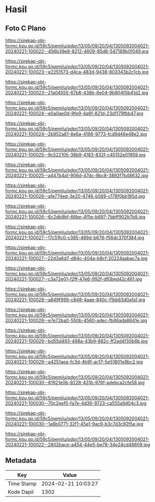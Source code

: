 # Hasil

## Foto C Plano

https://sirekap-obj-formc.kpu.go.id/59c5/pemilu/pdpr/13/05/09/20/04/1305092004021-20240221-100022--456b39e8-8212-4609-85d6-547188b0f049.jpg

https://sirekap-obj-formc.kpu.go.id/59c5/pemilu/pdpr/13/05/09/20/04/1305092004021-20240221-100023--e2251573-d4ca-483d-9438-803343b2c1cb.jpg

https://sirekap-obj-formc.kpu.go.id/59c5/pemilu/pdpr/13/05/09/20/04/1305092004021-20240221-100023--21a04555-67b8-438b-8e04-9b804f0b41d2.jpg

https://sirekap-obj-formc.kpu.go.id/59c5/pemilu/pdpr/13/05/09/20/04/1305092004021-20240221-100024--e0a0ae0d-9fe9-4a6f-821d-23d1179fbb47.jpg

https://sirekap-obj-formc.kpu.go.id/59c5/pemilu/pdpr/13/05/09/20/04/1305092004021-20240221-100024--2b952a81-8e6a-4166-9773-fcd9d46e48e2.jpg

https://sirekap-obj-formc.kpu.go.id/59c5/pemilu/pdpr/13/05/09/20/04/1305092004021-20240221-100025--9c522105-38b9-4183-832f-c45152e01959.jpg

https://sirekap-obj-formc.kpu.go.id/59c5/pemilu/pdpr/13/05/09/20/04/1305092004021-20240221-100025--a447b4a1-906d-47dc-9bc8-3892f7b48632.jpg

https://sirekap-obj-formc.kpu.go.id/59c5/pemilu/pdpr/13/05/09/20/04/1305092004021-20240221-100026--afe774ed-3e20-4746-b569-c178f0bb185d.jpg

https://sirekap-obj-formc.kpu.go.id/59c5/pemilu/pdpr/13/05/09/20/04/1305092004021-20240221-100026--6c2db8bf-66be-4f5e-b697-7bbff902b7b8.jpg

https://sirekap-obj-formc.kpu.go.id/59c5/pemilu/pdpr/13/05/09/20/04/1305092004021-20240221-100027--17c51fc0-c385-489d-b676-f56dc370f384.jpg

https://sirekap-obj-formc.kpu.go.id/59c5/pemilu/pdpr/13/05/09/20/04/1305092004021-20240221-100027--22d3a6d7-d64c-404a-b8cf-20224aabac7a.jpg

https://sirekap-obj-formc.kpu.go.id/59c5/pemilu/pdpr/13/05/09/20/04/1305092004021-20240221-100027--c3a72e01-f2ff-47e6-992f-df0bed42c461.jpg

https://sirekap-obj-formc.kpu.go.id/59c5/pemilu/pdpr/13/05/09/20/04/1305092004021-20240221-100028--a849f999-c848-4aae-840c-f1bb63d0afa1.jpg

https://sirekap-obj-formc.kpu.go.id/59c5/pemilu/pdpr/13/05/09/20/04/1305092004021-20240221-100028--e7e72ba0-550b-4560-adec-fb86ada8641e.jpg

https://sirekap-obj-formc.kpu.go.id/59c5/pemilu/pdpr/13/05/09/20/04/1305092004021-20240221-100029--bd55d493-498a-43b9-882c-ff2ad4f30b6b.jpg

https://sirekap-obj-formc.kpu.go.id/59c5/pemilu/pdpr/13/05/09/20/04/1305092004021-20240221-100029--a4251aea-fc3d-4b9f-ac17-5e51801e9bc2.jpg

https://sirekap-obj-formc.kpu.go.id/59c5/pemilu/pdpr/13/05/09/20/04/1305092004021-20240221-100030--81921e0b-9228-431b-976f-adebca2cfe58.jpg

https://sirekap-obj-formc.kpu.go.id/59c5/pemilu/pdpr/13/05/09/20/04/1305092004021-20240221-100030--70c2eef0-fa7e-4d36-9723-ca555a9d04c3.jpg

https://sirekap-obj-formc.kpu.go.id/59c5/pemilu/pdpr/13/05/09/20/04/1305092004021-20240221-100030--1a6b0771-32f1-45e1-9ac9-b3c7d3c92f5e.jpg

https://sirekap-obj-formc.kpu.go.id/59c5/pemilu/pdpr/13/05/09/20/04/1305092004021-20240221-100022--2802bace-a454-44e5-be78-34e24cd48609.jpg


## Metadata

| Key        | Value               |
| ---------- | ------------------- |
| Time Stamp | 2024-02-21 10:03:27 |
| Kode Dapil | 1302                |




